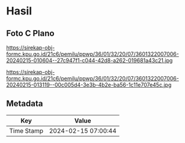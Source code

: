 # Hasil

## Foto C Plano

https://sirekap-obj-formc.kpu.go.id/21c6/pemilu/ppwp/36/01/32/20/07/3601322007006-20240215-010604--27c947f1-c044-42d8-a262-019681a43c21.jpg

https://sirekap-obj-formc.kpu.go.id/21c6/pemilu/ppwp/36/01/32/20/07/3601322007006-20240215-013119--00c005d4-3e3b-4b2e-ba56-1c11e707e45c.jpg


## Metadata

| Key        | Value               |
| ---------- | ------------------- |
| Time Stamp | 2024-02-15 07:00:44 |



